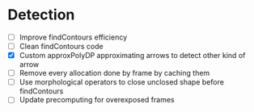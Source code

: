 # Detection
* [ ] Improve findContours efficiency
* [ ] Clean findContours code
* [X] Custom approxPolyDP approximating arrows to detect other kind of arrow
* [ ] Remove every allocation done by frame by caching them
* [ ] Use morphological operators to close unclosed shape before findContours
* [ ] Update precomputing for overexposed frames
